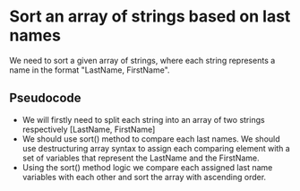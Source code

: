 # Sort an array of strings based on last names 
We need to sort a given array of strings, where each string represents a name in the format "LastName, FirstName".

## Pseudocode

- We will firstly need to split each string into an array of two strings respectively [LastName, FirstName]
- We should use sort() method to compare each last names. We should use destructuring array syntax to assign each comparing element with a set of variables that represent the LastName and the FirstName. 
- Using the sort() method logic we compare each assigned last name variables with each other and sort the array with ascending order. 